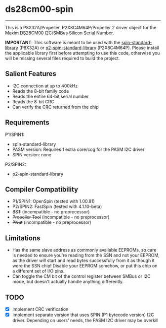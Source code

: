 # ds28cm00-spin 
---------------

This is a P8X32A/Propeller, P2X8C4M64P/Propeller 2 driver object for the Maxim DS28CM00 I2C/SMBus Silicon Serial Number.

**IMPORTANT**: This software is meant to be used with the [spin-standard-library](https://github.com/avsa242/spin-standard-library) (P8X32A) or [p2-spin-standard-library](https://github.com/avsa242/p2-spin-standard-library) (P2X8C4M64P). Please install the applicable library first before attempting to use this code, otherwise you will be missing several files required to build the project.

## Salient Features

* I2C connection at up to 400kHz
* Reads the 8-bit family code
* Reads the entire 64-bit serial number
* Reads the 8-bit CRC
* Can verify the CRC returned from the chip

## Requirements

P1/SPIN1:
* spin-standard-library
* PASM version: Requires 1 extra core/cog for the PASM I2C driver
* SPIN version: none

P2/SPIN2:
* p2-spin-standard-library

## Compiler Compatibility

* P1/SPIN1: OpenSpin (tested with 1.00.81)
* P2/SPIN2: FastSpin (tested with 4.1.10-beta)
* ~~BST~~ (incompatible - no preprocessor)
* ~~Propeller Tool~~ (incompatible - no preprocessor)
* ~~PNut~~ (incompatible - no preprocessor)

## Limitations

* Has the same slave address as commonly available EEPROMs, so care is needed to ensure you're reading from the SSN and not your EEPROM, as the driver _will_ start and read bytes successfully from it as though it were the SSN chip! Disable your EEPROM somehow, or put this chip on a different set of I/O pins.
* Can toggle the CM bit of the control register between SMBus or I2C mode, but doesn't actually handle anything differently.

## TODO

- [x] Implement CRC verification
- [x] Implement separate version that uses SPIN (P1 bytecode version) I2C driver. Depending on users' needs, the PASM I2C driver may be overkill
